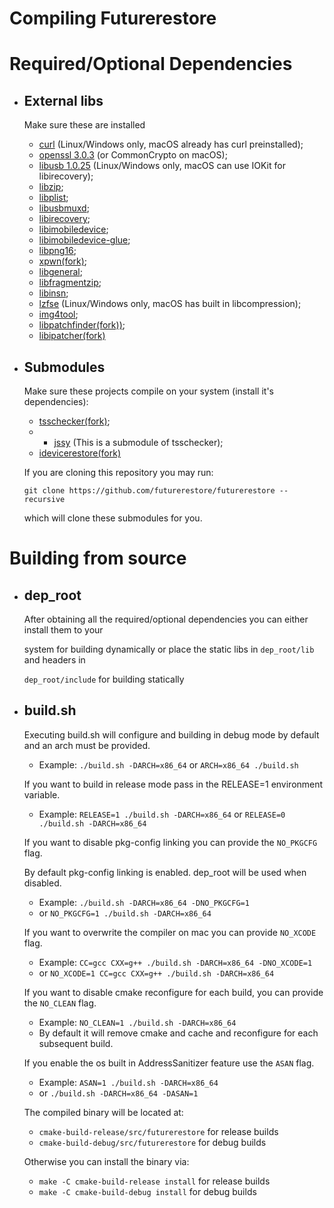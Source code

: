 # Compiling Futurerestore

# Required/Optional Dependencies
* ## External libs
  Make sure these are installed
    * [curl](https://github.com/curl/curl) (Linux/Windows only, macOS already has curl preinstalled);
    * [openssl 3.0.3](https://github.com/openssl/openssl) (or CommonCrypto on macOS);
    * [libusb 1.0.25](https://github.com/libusb/libusb) (Linux/Windows only, macOS can use IOKit for libirecovery);
    * [libzip](https://github.com/nih-at/libzip);
    * [libplist](https://github.com/libimobiledevice/libplist);
    * [libusbmuxd](https://github.com/libimobiledevice/libusbmuxd);
    * [libirecovery](https://github.com/libimobiledevice/libirecovery);
    * [libimobiledevice](https://github.com/libimobiledevice/libimobiledevice);
    * [libimobiledevice-glue](https://github.com/libimobiledevice/libimobiledevice-glue);
    * [libpng16](https://github.com/glennrp/libpng);
    * [xpwn(fork)](https://github.com/nyuszika7h/xpwn);
    * [libgeneral](https://github.com/tihmstar/libgeneral);
    * [libfragmentzip](https://github.com/tihmstar/libfragmentzip);
    * [libinsn](https://github.com/tihmstar/libinsn);
    * [lzfse](https://github.com/lzfse/lzfse) (Linux/Windows only, macOS has built in libcompression);
    * [img4tool](https://github.com/tihmstar/img4tool);
    * [libpatchfinder(fork))](https://github.com/Cryptiiiic/libpatchfinder);
    * [libipatcher(fork)](https://github.com/Cryptiiiic/libipatcher)

* ## Submodules
  Make sure these projects compile on your system (install it's dependencies):

    * [tsschecker(fork)](https://github.com/1Conan/tsschecker);
    * * [jssy](https://github.com/tihmstar/jssy) (This is a submodule of tsschecker);
    * [idevicerestore(fork)](https://github.com/futurerestore/idevicerestore)

  If you are cloning this repository you may run:

  ```git clone https://github.com/futurerestore/futurerestore --recursive```

  which will clone these submodules for you.

# Building from source
* ## dep_root
  After obtaining all the required/optional dependencies you can either install them to your

  system for building dynamically or place the static libs in `dep_root/lib` and headers in

  `dep_root/include` for building statically
* ## build.sh
  Executing build.sh will configure and building in debug mode by default and an arch must be provided.
  * Example: `./build.sh -DARCH=x86_64` or `ARCH=x86_64 ./build.sh`
  
  If you want to build in release mode pass in the RELEASE=1 environment variable.
  * Example: `RELEASE=1 ./build.sh -DARCH=x86_64` or `RELEASE=0 ./build.sh -DARCH=x86_64`

  If you want to disable pkg-config linking you can provide the `NO_PKGCFG` flag. 

  By default pkg-config linking is enabled. dep_root will be used when disabled.
  * Example: `./build.sh -DARCH=x86_64 -DNO_PKGCFG=1`
  * or `NO_PKGCFG=1 ./build.sh -DARCH=x86_64`
  
  If you want to overwrite the compiler on mac you can provide `NO_XCODE` flag.
  * Example: `CC=gcc CXX=g++ ./build.sh -DARCH=x86_64 -DNO_XCODE=1` 
  * or `NO_XCODE=1 CC=gcc CXX=g++ ./build.sh -DARCH=x86_64`

  If you want to disable cmake reconfigure for each build, you can provide the `NO_CLEAN` flag.
  * Example: `NO_CLEAN=1 ./build.sh -DARCH=x86_64`
  * By default it will remove cmake and cache and reconfigure for each subsequent build.
  
  If you enable the os built in AddressSanitizer feature use the `ASAN` flag.
  * Example: `ASAN=1 ./build.sh -DARCH=x86_64`
  * or `./build.sh -DARCH=x86_64 -DASAN=1`
  
  The compiled binary will be located at:
  * `cmake-build-release/src/futurerestore` for release builds
  * `cmake-build-debug/src/futurerestore` for debug builds
  
  Otherwise you can install the binary via:
  * `make -C cmake-build-release install` for release builds
  * `make -C cmake-build-debug install` for debug builds